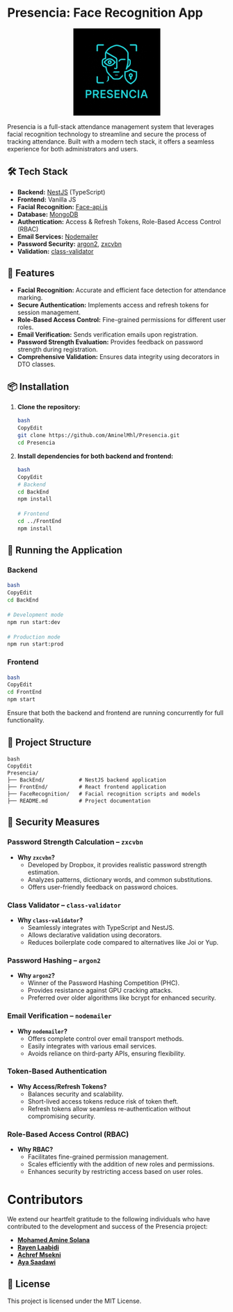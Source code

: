 # Presencia: Face Recognition App

<p align="center">
<img src="Presencia.jpg" alt="drawing" width="200"/>
</p>

Presencia is a full-stack attendance management system that leverages facial recognition technology to streamline and secure the process of tracking attendance. Built with a modern tech stack, it offers a seamless experience for both administrators and users.

## 🛠️ Tech Stack

- **Backend:** [NestJS](https://nestjs.com/) (TypeScript)
- **Frontend:** Vanilla JS
- **Facial Recognition:** [Face-api.js](https://github.com/justadudewhohacks/face-api.js)
- **Database:** [MongoDB](https://www.mongodb.com/)
- **Authentication:** Access & Refresh Tokens, Role-Based Access Control (RBAC)
- **Email Services:** [Nodemailer](https://nodemailer.com/)
- **Password Security:** [argon2](https://github.com/ranisalt/node-argon2), [zxcvbn](https://github.com/dropbox/zxcvbn)
- **Validation:** [class-validator](https://github.com/typestack/class-validator)

## 🚀 Features

- **Facial Recognition:** Accurate and efficient face detection for attendance marking.
- **Secure Authentication:** Implements access and refresh tokens for session management.
- **Role-Based Access Control:** Fine-grained permissions for different user roles.
- **Email Verification:** Sends verification emails upon registration.
- **Password Strength Evaluation:** Provides feedback on password strength during registration.
- **Comprehensive Validation:** Ensures data integrity using decorators in DTO classes.

## 📦 Installation

1. **Clone the repository:**
    
    ```bash
    bash
    CopyEdit
    git clone https://github.com/AminelMhl/Presencia.git
    cd Presencia
    
    ```
    
2. **Install dependencies for both backend and frontend:**
    
    ```bash
    bash
    CopyEdit
    # Backend
    cd BackEnd
    npm install
    
    # Frontend
    cd ../FrontEnd
    npm install
    
    ```
    

## 🧪 Running the Application

### Backend

```bash
bash
CopyEdit
cd BackEnd

# Development mode
npm run start:dev

# Production mode
npm run start:prod

```

### Frontend

```bash
bash
CopyEdit
cd FrontEnd
npm start

```

Ensure that both the backend and frontend are running concurrently for full functionality.

## 📁 Project Structure

```
bash
CopyEdit
Presencia/
├── BackEnd/           # NestJS backend application
├── FrontEnd/          # React frontend application
├── FaceRecognition/   # Facial recognition scripts and models
├── README.md          # Project documentation

```

## 🔐 Security Measures

### Password Strength Calculation – `zxcvbn`

- **Why `zxcvbn`?**
    - Developed by Dropbox, it provides realistic password strength estimation.
    - Analyzes patterns, dictionary words, and common substitutions.
    - Offers user-friendly feedback on password choices.

### Class Validator – `class-validator`

- **Why `class-validator`?**
    - Seamlessly integrates with TypeScript and NestJS.
    - Allows declarative validation using decorators.
    - Reduces boilerplate code compared to alternatives like Joi or Yup.

### Password Hashing – `argon2`

- **Why `argon2`?**
    - Winner of the Password Hashing Competition (PHC).
    - Provides resistance against GPU cracking attacks.
    - Preferred over older algorithms like bcrypt for enhanced security.

### Email Verification – `nodemailer`

- **Why `nodemailer`?**
    - Offers complete control over email transport methods.
    - Easily integrates with various email services.
    - Avoids reliance on third-party APIs, ensuring flexibility.

### Token-Based Authentication

- **Why Access/Refresh Tokens?**
    - Balances security and scalability.
    - Short-lived access tokens reduce risk of token theft.
    - Refresh tokens allow seamless re-authentication without compromising security.

### Role-Based Access Control (RBAC)

- **Why RBAC?**
    - Facilitates fine-grained permission management.
    - Scales efficiently with the addition of new roles and permissions.
    - Enhances security by restricting access based on user roles.
  
# Contributors

We extend our heartfelt gratitude to the following individuals who have contributed to the development and success of the Presencia project:

- **[Mohamed Amine Solana](https://github.com/AminelMhl)** 
- **[Rayen Laabidi](https://github.com/laabidiRayen)** 
- **[Achref Msekni](https://github.com/achref-msekni)** 
- **[Aya Saadawi](https://github.com/AyaSaadawi)** 

## 📄 License

This project is licensed under the MIT License.
